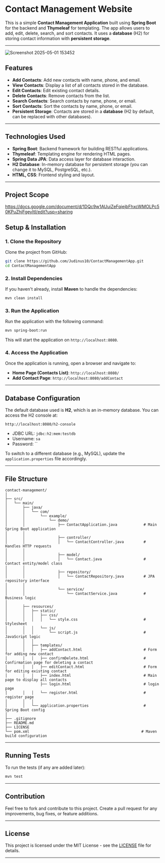 

# Contact Management Website

This is a simple **Contact Management Application** built using **Spring Boot** for the backend and **Thymeleaf** for templating. The app allows users to add, edit, delete, search, and sort contacts. It uses a **database** (H2) for storing contact information with **persistent storage**.

---

![Screenshot 2025-05-01 153452](https://github.com/user-attachments/assets/a23ffe90-dc55-4ebd-b99f-01dc1f396698)


## Features

- **Add Contacts**: Add new contacts with name, phone, and email.
- **View Contacts**: Display a list of all contacts stored in the database.
- **Edit Contacts**: Edit existing contact details.
- **Delete Contacts**: Remove contacts from the list.
- **Search Contacts**: Search contacts by name, phone, or email.
- **Sort Contacts**: Sort the contacts by name, phone, or email.
- **Persistent Storage**: Contacts are stored in a **database** (H2 by default, can be replaced with other databases).

---

## Technologies Used

- **Spring Boot**: Backend framework for building RESTful applications.
- **Thymeleaf**: Templating engine for rendering HTML pages.
- **Spring Data JPA**: Data access layer for database interaction.
- **H2 Database**: In-memory database for persistent storage (you can change it to MySQL, PostgreSQL, etc.).
- **HTML, CSS**: Frontend styling and layout.

---

## Project Scope

https://docs.google.com/document/d/1DQc9w1AUuiZeFqiejbFhxcWMOLPc50KPuZhjFgeyItI/edit?usp=sharing

## Setup & Installation

### 1. **Clone the Repository**

Clone the project from GitHub:

```bash
git clone https://github.com/Judinus10/ContactManagementApp.git
cd ContactManagementApp
```

### 2. **Install Dependencies**

If you haven't already, install **Maven** to handle the dependencies:

```bash
mvn clean install
```

### 3. **Run the Application**

Run the application with the following command:

```bash
mvn spring-boot:run
```

This will start the application on `http://localhost:8080`.

### 4. **Access the Application**

Once the application is running, open a browser and navigate to:

- **Home Page (Contacts List)**: `http://localhost:8080/`
- **Add Contact Page**: `http://localhost:8080/addContact`

---

## Database Configuration

The default database used is **H2**, which is an in-memory database. You can access the H2 console at:

```
http://localhost:8080/h2-console
```

- JDBC URL: `jdbc:h2:mem:testdb`
- Username: `sa`
- Password: ``

To switch to a different database (e.g., MySQL), update the `application.properties` file accordingly.

---

## File Structure

```
contact-management/
│
├── src/
│   └── main/
│       ├── java/
│       │   └── com/
│       │       └── example/
│       │           └── demo/
│       │               ├── ContactApplication.java            # Main Spring Boot application
│       │
│       │               ├── controller/
│       │               │   └── ContactController.java         # Handles HTTP requests
│       │
│       │               ├── model/
│       │               │   └── Contact.java                   # Contact entity/model class
│       │
│       │               ├── repository/
│       │               │   └── ContactRepository.java         # JPA repository interface
│       │
│       │               └── service/
│       │                   └── ContactService.java            # Business logic
│
│       ├── resources/
│       │   ├── static/
│       │   │   ├── css/
│       │   │   │   └── style.css                              # Stylesheet
│       │   │   └── js/
│       │   │       └── script.js                              # JavaScript logic
│       │   │
│       │   ├── templates/
│       │   │   ├── addContact.html                            # Form for adding new contact
│       │   │   ├── confirmDelete.html                         # Confirmation page for deleting a contact
│       │   │   ├── editContact.html                           # Form for editing existing contact
│       │   │   ├── index.html                                 # Main page to display all contacts
                ├── login.html                                 # login page 
│       │   │   └── register.html                              # register page 
│       │   │
│       │   └── application.properties                         # Spring Boot config
│
├── .gitignore
├── README.md
├── LICENSE
└── pom.xml                                                   # Maven build configuration
```

---

## Running Tests

To run the tests (if any are added later):

```bash
mvn test
```

---

## Contribution

Feel free to fork and contribute to this project. Create a pull request for any improvements, bug fixes, or feature additions.

---

## License

This project is licensed under the MIT License - see the [LICENSE](LICENSE) file for details.

---

